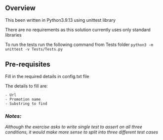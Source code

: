 ## Overview

This been written in Python3.9.13 using unittest library 

There are no requirements as this solution currently uses only standard libraries

To run the tests run the following command from Tests folder ```python3 -m unittest -v Tests/Tests.py ```

## Pre-requisites

Fill in the required details in config.txt file 

The details to fill are:

    - Url
    - Promotion name
    - Substring to find

### *__Notes:__*

*Although the exercise asks to write single test to assert on all three conditions, it would make more sense to split into three different test cases*